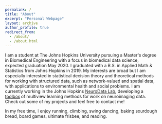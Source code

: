 ```yaml
---
permalink: /
title: "About"
excerpt: "Personal Webpage"
layout: archive
author_profile: true
redirect_from: 
  - /about/
  - /about.html
---
```


I am a student at The Johns Hopkins University pursuing a Master's degree in Biomedical Engineering with a focus in biomedical data science, expected graduation May 2020. I graduated with a B.S. in Applied Math & Statistics from Johns Hopkins in 2019. My interests are broad but I am especially interested in statistical decision theory and theoretical methods for working with structured data, such as network-valued and spatial data, with applications to environmental health and social problems. I am currently working in the Johns Hopkins [NeuroData Lab](https://neurodata.io/about), developing a [toolbox](https://mvlearn.netlify.com/index.html) of multiview learning methods for work on neuroimaging data. Check out some of my projects and feel free to contact me!

In my free time, I enjoy running, climbing, swing dancing, baking sourdough bread, board games, ultimate frisbee, and reading.
